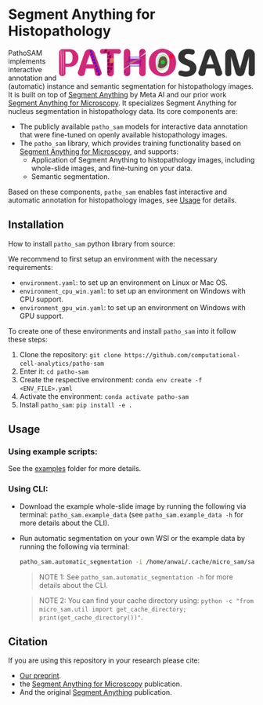 # Segment Anything for Histopathology

<a href="https://github.com/computational-cell-analytics/patho-sam"><img src="docs/logos/logo.png" width="400" align="right"></a>

PathoSAM implements interactive annotation and (automatic) instance and semantic segmentation for histopathology images. It is built on top of [Segment Anything](https://segment-anything.com/) by Meta AI and our prior work [Segment Anything for Microscopy](https://computational-cell-analytics.github.io/micro-sam/micro_sam.html). It specializes Segment Anything for nucleus segmentation in histopathology data. Its core components are:
- The publicly available `patho_sam` models for interactive data annotation that were fine-tuned on openly available histopathology images.
- The `patho_sam` library, which provides training functionality based on [Segment Anything for Microscopy](https://computational-cell-analytics.github.io/micro-sam/micro_sam.html), and supports:
    - Application of Segment Anything to histopathology images, including whole-slide images, and fine-tuning on your data.
    - Semantic segmentation.

Based on these components, `patho_sam` enables fast interactive and automatic annotation for histopathology images, see [Usage](#usage) for details.

## Installation

How to install `patho_sam` python library from source:

We recommend to first setup an environment with the necessary requirements:

- `environment.yaml`: to set up an environment on Linux or Mac OS.
- `environment_cpu_win.yaml`: to set up an environment on Windows with CPU support.
- `environment_gpu_win.yaml`: to set up an environment on Windows with GPU support.

To create one of these environments and install `patho_sam` into it follow these steps:

1. Clone the repository: `git clone https://github.com/computational-cell-analytics/patho-sam`
2. Enter it: `cd patho-sam`
3. Create the respective environment: `conda env create -f <ENV_FILE>.yaml`
4. Activate the environment: `conda activate patho-sam`
5. Install `patho_sam`: `pip install -e .`

## Usage

### Using example scripts:

See the [examples](./examples/) folder for more details.

### Using CLI:

- Download the example whole-slide image by running the following via terminal: `patho_sam.example_data` (see `patho_sam.example_data -h` for more details about the CLI).
- Run automatic segmentation on your own WSI or the example data by running the following via terminal:
    ```bash
    patho_sam.automatic_segmentation -i /home/anwai/.cache/micro_sam/sample_data/whole-slide-histopathology-example-image.svs -o segmentation.tif
    ```

    > NOTE 1: See `patho_sam.automatic_segmentation -h` for more details about the CLI.

    > NOTE 2: You can find your cache directory using: `python -c "from micro_sam.util import get_cache_directory; print(get_cache_directory())"`.


## Citation

If you are using this repository in your research please cite:
- [Our preprint](https://doi.org/10.48550/arXiv.2502.00408).
- the [Segment Anything for Microscopy](https://www.nature.com/articles/s41592-024-02580-4) publication.
- And the original [Segment Anything](https://arxiv.org/abs/2304.02643) publication.
